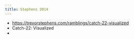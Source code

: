 ```yaml
---
title: Stephens 2014
---
```


- https://trevorstephens.com/ramblings/catch-22-visualized
- Catch-22: Visualized
-